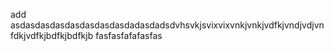 add asdasdasdasdasdasdasdasdadasdadsdvhsvkjsvixvixvnkjvnkjvdfkjvndjvdjvnfdkjvdfkjbdfkjbdfkjb
fasfasfafafasfas
